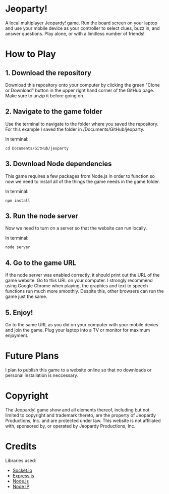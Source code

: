 # Jeoparty!
A local multiplayer Jeopardy! game. Run the board screen on your laptop and use your mobile device as your controller to select clues, buzz in, and answer questions. Play alone, or with a limitless number of friends!

# How to Play

## 1. Download the repository
Download this repository onto your computer by clicking the green
"Clone or Download" button in the upper right hand corner of the GitHub page.
Make sure to unzip it before going on.

## 2. Navigate to the game folder
Use the terminal to navigate to the folder where you saved the repository. For
this example I saved the folder in /Documents/GitHub/jeoparty.

In terminal:
```
cd Documents/GitHub/jeoparty
```

## 3. Download Node dependencies
This game requires a few packages from Node.js in order to function so now we
need to install all of the things the game needs in the game folder.

In terminal:
```https://www.socket.io
npm install
```

## 3. Run the node server
Now we need to turn on a server so that the website can run locally.

In terminal:
```
node server
```

## 4. Go to the game URL
If the node server was enabled correctly, it should print out the URL of the
game website. Go to this URL on your computer. I strongly recommend using Google
Chrome when playing, the graphics and text to speech functions run much more
smoothly. Despite this, other browsers can run the game just the same.

## 5. Enjoy!
Go to the same URL as you did on your computer with your mobile devies and join the game. Plug your laptop into a TV or monitor for maximum enjoyment.

# Future Plans
I plan to publish this game to a website online so that no downloads or personal installation is neccessary.

# Copyright
The Jeopardy! game show and all elements thereof, including but not limited to copyright and trademark thereto, are the property of Jeopardy Productions, Inc. and are protected under law. This website is not affiliated with, sponsored by, or operated by Jeopardy Productions, Inc.

# Credits
Libraries used:
* [Socket.io](socket.io)
* [Express.js](expressjs.com)
* [Node.js](nodejs.com)
* [Node IP](github.com/indutny/node-ip)
